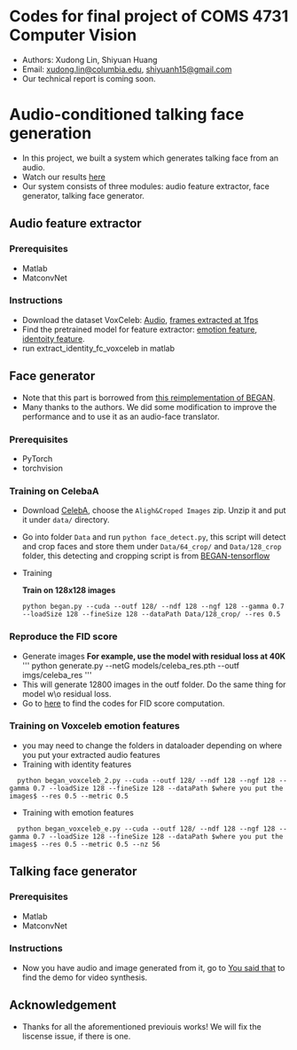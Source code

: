 # Codes for final project of COMS 4731 Computer Vision
- Authors: Xudong Lin, Shiyuan Huang
- Email: xudong.lin@columbia.edu, shiyuanh15@gmail.com
- Our technical report is coming soon.

# Audio-conditioned talking face generation
- In this project, we built a system which generates talking face from an audio.
- Watch our results [here](https://www.youtube.com/watch?v=aUtfPJpzuuc)
- Our system consists of three modules: audio feature extractor, face generator, talking face generator.

## Audio feature extractor
### Prerequisites
- Matlab
- MatconvNet
### Instructions
- Download the dataset VoxCeleb: [Audio](http://www.robots.ox.ac.uk/~vgg/data/voxceleb/), [frames extracted at 1fps](http://www.robots.ox.ac.uk/~vgg/research/CMBiometrics/)
- Find the pretrained model for feature extractor: [emotion feature](https://github.com/albanie/mcnCrossModalEmotions/blob/master/README.md), [identoity feature](https://github.com/a-nagrani/VGGVox/blob/master/README.md).
- run extract_identity_fc_voxceleb in matlab


## Face generator
- Note that this part is borrowed from [this reimplementation of BEGAN](https://github.com/sunshineatnoon/Paper-Implementations). 
- Many thanks to the authors. We did some modification to improve the performance and to use it as an audio-face translator.
### Prerequisites
- PyTorch
- torchvision

### Training on CelebaA
- Download [CelebA](http://mmlab.ie.cuhk.edu.hk/projects/CelebA.html), choose the `Aligh&Croped Images` zip. Unzip it and put it under `data/` directory.
- Go into folder `Data` and run `python face_detect.py`, this script will detect and crop faces and store them under `Data/64_crop/` and `Data/128_crop` folder, this detecting and cropping script is from [BEGAN-tensorflow](https://github.com/Heumi/BEGAN-tensorflow/tree/master/Data) 
- Training

  **Train on 128x128 images**
  ```
  python began.py --cuda --outf 128/ --ndf 128 --ngf 128 --gamma 0.7 --loadSize 128 --fineSize 128 --dataPath Data/128_crop/ --res 0.5
  ```
### Reproduce the FID score
- Generate images
   **For example, use the model with residual loss at 40K**
   '''
   python generate.py --netG models/celeba_res.pth --outf imgs/celeba_res
   '''
- This will generate 12800 images in the outf folder. Do the same thing for model w\o residual loss.
- Go to [here](https://github.com/mseitzer/pytorch-fid) to find the codes for FID score computation.

### Training on Voxceleb emotion features
- you may need to change the folders in dataloader depending on where you put your extracted audio features
- Training with identity features
```
  python began_voxceleb_2.py --cuda --outf 128/ --ndf 128 --ngf 128 --gamma 0.7 --loadSize 128 --fineSize 128 --dataPath $where you put the images$ --res 0.5 --metric 0.5
  ```
  - Training with emotion features
```
  python began_voxceleb_e.py --cuda --outf 128/ --ndf 128 --ngf 128 --gamma 0.7 --loadSize 128 --fineSize 128 --dataPath $where you put the images$ --res 0.5 --metric 0.5 --nz 56
  ```
## Talking face generator
### Prerequisites
- Matlab
- MatconvNet
### Instructions
- Now you have audio and image generated from it, go to [You said that](http://www.robots.ox.ac.uk/~vgg/software/yousaidthat/) to find the demo for video synthesis.



## Acknowledgement
- Thanks for all the aforementioned previouis works! We will fix the liscense issue, if there is one.
